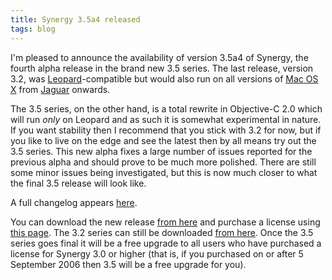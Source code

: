 ```yaml
---
title: Synergy 3.5a4 released
tags: blog
---
```


I'm pleased to announce the availability of version 3.5a4 of Synergy, the fourth alpha release in the brand new 3.5 series. The last release, version 3.2, was [Leopard](http://www.wincent.com/knowledge-base/Leopard)-compatible but would also run on all versions of [Mac OS X](http://www.wincent.com/knowledge-base/Mac%20OS%20X) from [Jaguar](http://www.wincent.com/knowledge-base/Jaguar) onwards.

The 3.5 series, on the other hand, is a total rewrite in Objective-C 2.0 which will run _only_ on Leopard and as such it is somewhat experimental in nature. If you want stability then I recommend that you stick with 3.2 for now, but if you like to live on the edge and see the latest then by all means try out the 3.5 series. This new alpha fixes a large number of issues reported for the previous alpha and should prove to be much more polished. There are still some minor issues being investigated, but this is now much closer to what the final 3.5 release will look like.

A full changelog appears [here](http://www.wincent.com/a/products/synergy-classic/history/#3.5a4).

You can download the new release [from here](http://www.wincent.com/download.php?item=SynergyBeta.zip) and purchase a license using [this page](https://secure.wincent.com/a/products/synergy-classic/purchase/). The 3.2 series can still be downloaded [from here](http://www.wincent.com/download.php?item=SynergyJaguar.dmg). Once the 3.5 series goes final it will be a free upgrade to all users who have purchased a license for Synergy 3.0 or higher (that is, if you purchased on or after 5 September 2006 then 3.5 will be a free upgrade for you).
